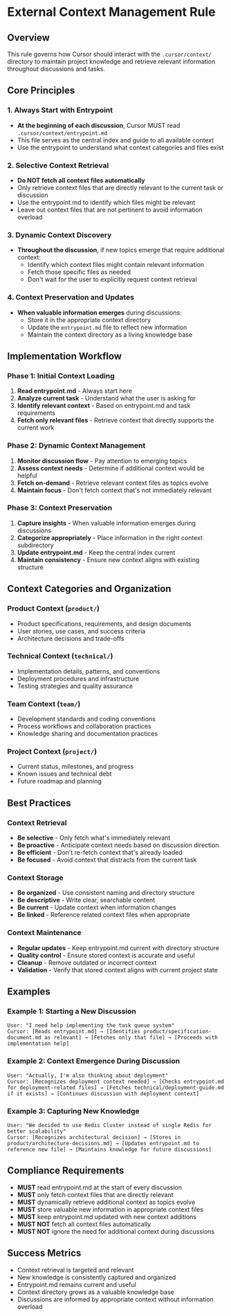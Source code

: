 # External Context Management Rule

## Overview
This rule governs how Cursor should interact with the `.cursor/context/` directory to maintain project knowledge and retrieve relevant information throughout discussions and tasks.

## Core Principles

### 1. **Always Start with Entrypoint**
- **At the beginning of each discussion**, Cursor MUST read `.cursor/context/entrypoint.md`
- This file serves as the central index and guide to all available context
- Use the entrypoint to understand what context categories and files exist

### 2. **Selective Context Retrieval**
- **Do NOT fetch all context files automatically**
- Only retrieve context files that are directly relevant to the current task or discussion
- Use the entrypoint.md to identify which files might be relevant
- Leave out context files that are not pertinent to avoid information overload

### 3. **Dynamic Context Discovery**
- **Throughout the discussion**, if new topics emerge that require additional context:
  - Identify which context files might contain relevant information
  - Fetch those specific files as needed
  - Don't wait for the user to explicitly request context retrieval

### 4. **Context Preservation and Updates**
- **When valuable information emerges** during discussions:
  - Store it in the appropriate context directory
  - Update the `entrypoint.md` file to reflect new information
  - Maintain the context directory as a living knowledge base

## Implementation Workflow

### Phase 1: Initial Context Loading
1. **Read entrypoint.md** - Always start here
2. **Analyze current task** - Understand what the user is asking for
3. **Identify relevant context** - Based on entrypoint.md and task requirements
4. **Fetch only relevant files** - Retrieve context that directly supports the current work

### Phase 2: Dynamic Context Management
1. **Monitor discussion flow** - Pay attention to emerging topics
2. **Assess context needs** - Determine if additional context would be helpful
3. **Fetch on-demand** - Retrieve relevant context files as topics evolve
4. **Maintain focus** - Don't fetch context that's not immediately relevant

### Phase 3: Context Preservation
1. **Capture insights** - When valuable information emerges during discussions
2. **Categorize appropriately** - Place information in the right context subdirectory
3. **Update entrypoint.md** - Keep the central index current
4. **Maintain consistency** - Ensure new context aligns with existing structure

## Context Categories and Organization

### Product Context (`product/`)
- Product specifications, requirements, and design documents
- User stories, use cases, and success criteria
- Architecture decisions and trade-offs

### Technical Context (`technical/`)
- Implementation details, patterns, and conventions
- Deployment procedures and infrastructure
- Testing strategies and quality assurance

### Team Context (`team/`)
- Development standards and coding conventions
- Process workflows and collaboration practices
- Knowledge sharing and documentation practices

### Project Context (`project/`)
- Current status, milestones, and progress
- Known issues and technical debt
- Future roadmap and planning

## Best Practices

### Context Retrieval
- **Be selective** - Only fetch what's immediately relevant
- **Be proactive** - Anticipate context needs based on discussion direction
- **Be efficient** - Don't re-fetch context that's already loaded
- **Be focused** - Avoid context that distracts from the current task

### Context Storage
- **Be organized** - Use consistent naming and directory structure
- **Be descriptive** - Write clear, searchable content
- **Be current** - Update context when information changes
- **Be linked** - Reference related context files when appropriate

### Context Maintenance
- **Regular updates** - Keep entrypoint.md current with directory structure
- **Quality control** - Ensure stored context is accurate and useful
- **Cleanup** - Remove outdated or incorrect context
- **Validation** - Verify that stored context aligns with current project state

## Examples

### Example 1: Starting a New Discussion
```
User: "I need help implementing the task queue system"
Cursor: [Reads entrypoint.md] → [Identifies product/specification-document.md as relevant] → [Fetches only that file] → [Proceeds with implementation help]
```

### Example 2: Context Emergence During Discussion
```
User: "Actually, I'm also thinking about deployment"
Cursor: [Recognizes deployment context needed] → [Checks entrypoint.md for deployment-related files] → [Fetches technical/deployment-guide.md if it exists] → [Continues discussion with deployment context]
```

### Example 3: Capturing New Knowledge
```
User: "We decided to use Redis Cluster instead of single Redis for better scalability"
Cursor: [Recognizes architectural decision] → [Stores in product/architecture-decisions.md] → [Updates entrypoint.md to reference new file] → [Maintains knowledge for future discussions]
```

## Compliance Requirements

- **MUST** read entrypoint.md at the start of every discussion
- **MUST** only fetch context files that are directly relevant
- **MUST** dynamically retrieve additional context as topics evolve
- **MUST** store valuable new information in appropriate context files
- **MUST** keep entrypoint.md updated with new context additions
- **MUST NOT** fetch all context files automatically
- **MUST NOT** ignore the need for additional context during discussions

## Success Metrics

- Context retrieval is targeted and relevant
- New knowledge is consistently captured and organized
- Entrypoint.md remains current and useful
- Context directory grows as a valuable knowledge base
- Discussions are informed by appropriate context without information overload
